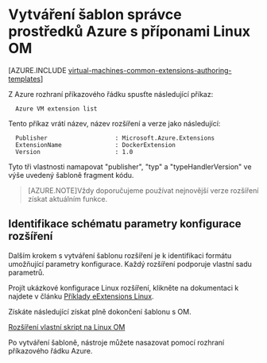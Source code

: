 <properties
   pageTitle="Vytváření šablon s příponami Linux OM | Microsoft Azure"
   description="Další informace o vytváření šablon správce prostředků Azure s příponami Linux VMs"
   services="virtual-machines-linux"
   documentationCenter=""
   authors="kundanap"
   manager="timlt"
   editor=""
   tags="azure-resource-manager"/>

<tags
   ms.service="virtual-machines-linux"
   ms.devlang="na"
   ms.topic="article"
   ms.tgt_pltfrm="vm-linux"
   ms.workload="infrastructure-services"
   ms.date="03/29/2016"
   ms.author="kundanap"/>

# <a name="authoring-azure-resource-manager-templates-with-linux-vm-extensions"></a>Vytváření šablon správce prostředků Azure s příponami Linux OM

[AZURE.INCLUDE [virtual-machines-common-extensions-authoring-templates](../../includes/virtual-machines-common-extensions-authoring-templates.md)]

Z Azure rozhraní příkazového řádku spusťte následující příkaz:

      Azure VM extension list

Tento příkaz vrátí název, název rozšíření a verze jako následující:

      Publisher                   : Microsoft.Azure.Extensions  
      ExtensionName               : DockerExtension
      Version                     : 1.0

Tyto tři vlastnosti namapovat "publisher", "typ" a "typeHandlerVersion" ve výše uvedený šabloně fragment kódu.

>[AZURE.NOTE]Vždy doporučujeme používat nejnovější verze rozšíření získat aktuálním funkce.

## <a name="identifying-the-schema-for-the-extension-configuration-parameters"></a>Identifikace schématu parametry konfigurace rozšíření

Dalším krokem s vytváření šablonu rozšíření je k identifikaci formátu umožňující parametry konfigurace. Každý rozšíření podporuje vlastní sadu parametrů.

Projít ukázkové konfigurace Linux rozšíření, klikněte na dokumentaci k najdete v článku [Příklady eExtensions Linux](virtual-machines-linux-extensions-configuration-samples.md).

Získáte následující získat plně dokončení šablonu s OM.

[Rozšíření vlastní skript na Linux OM](https://github.com/Azure/azure-quickstart-templates/blob/b1908e74259da56a92800cace97350af1f1fc32b/mongodb-on-ubuntu/azuredeploy.json/)

Po vytváření šabloně, nástroje můžete nasazovat pomocí rozhraní příkazového řádku Azure.
